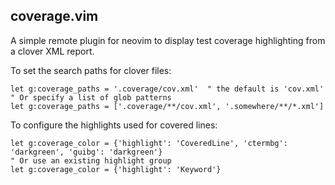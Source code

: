 ## coverage.vim

A simple remote plugin for neovim to display test coverage highlighting from a clover XML report.

To set the search paths for clover files:
```vim
let g:coverage_paths = '.coverage/cov.xml'  " the default is 'cov.xml'
" Or specify a list of glob patterns
let g:coverage_paths = ['.coverage/**/cov.xml', '.somewhere/**/*.xml']
```

To configure the highlights used for covered lines:
```vim
let g:coverage_color = {'highlight': 'CoveredLine', 'ctermbg': 'darkgreen', 'guibg': 'darkgreen'}
" Or use an existing highlight group
let g:coverage_color = {'highlight': 'Keyword'}
```

